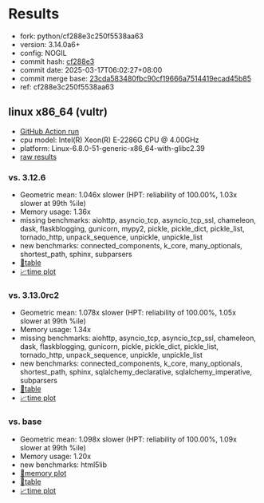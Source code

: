 # Results

- fork: python/cf288e3c250f5538aa63
- version: 3.14.0a6+
- config: NOGIL
- commit hash: [cf288e3](https://github.com/python/cpython/commit/cf288e3)
- commit date: 2025-03-17T06:02:27+08:00
- commit merge base: [23cda583480fbc90cf19666a7514419ecad45b85](https://github.com/python/cpython/commit/23cda583480fbc90cf19666a7514419ecad45b85)
- ref: cf288e3c250f5538aa63

## linux x86_64 (vultr)

- [GitHub Action run](https://github.com/facebookexperimental/free-threading-benchmarking/actions/runs/13888945767)
- cpu model: Intel(R) Xeon(R) E-2286G CPU @ 4.00GHz
- platform: Linux-6.8.0-51-generic-x86_64-with-glibc2.39
- [raw results](bm-20250317-vultr-x86_64-python-cf288e3c250f5538aa63-3.14.0a6%2B-cf288e3.json)

### vs. 3.12.6

- Geometric mean: 1.046x slower (HPT: reliability of 100.00%, 1.03x slower at 99th %ile)
- Memory usage: 1.36x
- missing benchmarks: aiohttp, asyncio_tcp, asyncio_tcp_ssl, chameleon, dask, flaskblogging, gunicorn, mypy2, pickle, pickle_dict, pickle_list, tornado_http, unpack_sequence, unpickle, unpickle_list
- new benchmarks: connected_components, k_core, many_optionals, shortest_path, sphinx, subparsers
- [📄table](bm-20250317-vultr-x86_64-python-cf288e3c250f5538aa63-3.14.0a6%2B-cf288e3-vs-3.12.6.md)
- [📈time plot](bm-20250317-vultr-x86_64-python-cf288e3c250f5538aa63-3.14.0a6%2B-cf288e3-vs-3.12.6.svg)

### vs. 3.13.0rc2

- Geometric mean: 1.078x slower (HPT: reliability of 100.00%, 1.05x slower at 99th %ile)
- Memory usage: 1.34x
- missing benchmarks: aiohttp, asyncio_tcp, asyncio_tcp_ssl, chameleon, dask, flaskblogging, gunicorn, pickle, pickle_dict, pickle_list, tornado_http, unpack_sequence, unpickle, unpickle_list
- new benchmarks: connected_components, k_core, many_optionals, shortest_path, sphinx, sqlalchemy_declarative, sqlalchemy_imperative, subparsers
- [📄table](bm-20250317-vultr-x86_64-python-cf288e3c250f5538aa63-3.14.0a6%2B-cf288e3-vs-3.13.0rc2.md)
- [📈time plot](bm-20250317-vultr-x86_64-python-cf288e3c250f5538aa63-3.14.0a6%2B-cf288e3-vs-3.13.0rc2.svg)

### vs. base

- Geometric mean: 1.098x slower (HPT: reliability of 100.00%, 1.09x slower at 99th %ile)
- Memory usage: 1.20x
- new benchmarks: html5lib
- [🧠memory plot](bm-20250317-vultr-x86_64-python-cf288e3c250f5538aa63-3.14.0a6%2B-cf288e3-vs-base-mem.svg)
- [📄table](bm-20250317-vultr-x86_64-python-cf288e3c250f5538aa63-3.14.0a6%2B-cf288e3-vs-base.md)
- [📈time plot](bm-20250317-vultr-x86_64-python-cf288e3c250f5538aa63-3.14.0a6%2B-cf288e3-vs-base.svg)

